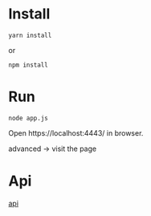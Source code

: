 # Install

`yarn install`

or

`npm install`

# Run

`node app.js`

Open https://localhost:4443/ in browser.

advanced -> visit the page

# Api

[api](js/api.md)
